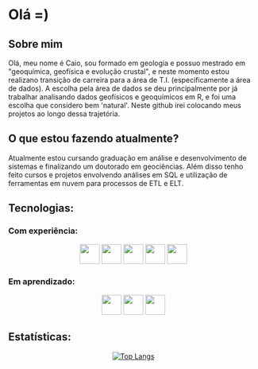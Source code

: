 # Olá =)

<!--
**CaioBrainer/CaioBrainer** is a ✨ _special_ ✨ repository because its `README.md` (this file) appears on your GitHub profile.

Here are some ideas to get you started:

- 🔭 I’m currently working on ...
- 🌱 I’m currently learning ...
- 👯 I’m looking to collaborate on ...
- 🤔 I’m looking for help with ...
- 💬 Ask me about ...
- 📫 How to reach me: ...
- 😄 Pronouns: ...
- ⚡ Fun fact: ...
-->

## Sobre mim
<p>Olá, meu nome é Caio, sou formado em geologia e possuo mestrado em "geoquímica, geofísica e evolução crustal", e neste momento estou realizano transição de carreira para a área de T.I. (especificamente a área de dados). A escolha pela área de dados se deu principalmente por já trabalhar analisando dados geofísicos e geoquímicos em R, e foi uma escolha que considero bem 'natural'. Neste github irei colocando meus projetos ao longo dessa trajetória.</p>

## O que estou fazendo atualmente?
<p>Atualmente estou cursando graduação em análise e desenvolvimento de sistemas e finalizando um doutorado em geociências. Além disso tenho feito cursos e projetos envolvendo análises em SQL e utilização de ferramentas em nuvem para processos de ETL e ELT.</p>


## Tecnologias:
### Com experiência:

<div align='center'>
<img loading="lazy" src="https://cdn.jsdelivr.net/gh/devicons/devicon/icons/git/git-original.svg" width="40" height="40"/> <img loading="lazy" src="https://cdn.jsdelivr.net/gh/devicons/devicon@latest/icons/linux/linux-original.svg" width="40" height="40" />
           <img loading = "lazy" src="https://cdn.jsdelivr.net/gh/devicons/devicon@latest/icons/python/python-original.svg" width="40" height="40"/> 
            <img loading="lazy" src="https://cdn.jsdelivr.net/gh/devicons/devicon@latest/icons/r/r-original.svg" width="40" height="40"/> 
            <img loading="lazy" src="https://cdn.jsdelivr.net/gh/devicons/devicon@latest/icons/jupyter/jupyter-original-wordmark.svg" width="40" height="40" />
</div>           
          
### Em aprendizado:
<div align='center'>
<img loading="lazy" src="https://cdn.jsdelivr.net/gh/devicons/devicon@latest/icons/apachespark/apachespark-original-wordmark.svg" width="40" height="40"/> <img loading="lazy" src="https://cdn.jsdelivr.net/gh/devicons/devicon@latest/icons/hadoop/hadoop-original.svg" width="40" height="40"/> <img loading="lazy" src="https://cdn.jsdelivr.net/gh/devicons/devicon@latest/icons/cplusplus/cplusplus-original.svg" width="40" height="40"/>
</div>  

## Estatísticas:      
<div align="center">

[![Top Langs](https://github-readme-stats-git-masterrstaa-rickstaa.vercel.app/api/top-langs/?username=CaioBrainer&theme=dracula&hide=HTML,Fortran,c,CUDA,cmake,jupyter%20notebook)](https://github.com/caiobrainer/github-readme-stats)

</div>
         
          

